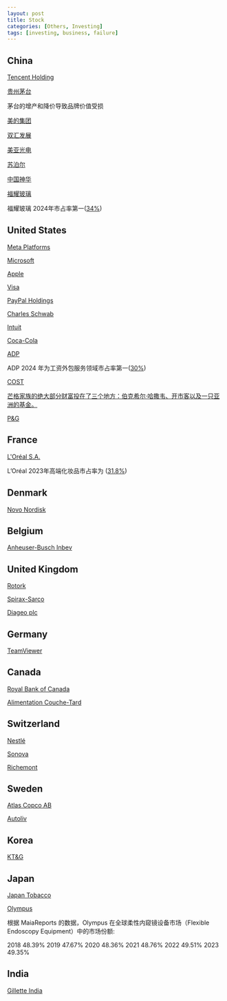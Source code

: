 ```yaml
---
layout: post
title: Stock
categories: [Others, Investing]
tags: [investing, business, failure]
---
```


## China

[Tencent Holding](https://www.macrotrends.net/stocks/charts/TCEHY/tencent-holding/pe-ratio)

[贵州茅台](https://eniu.com/gu/sh600519/income)

茅台的增产和降价导致品牌价值受损

[美的集团](https://eniu.com/gu/sz000333/pe_ttm)

[双汇发展](https://eniu.com/gu/sz000895)

[美亚光电](https://eniu.com/gu/sz002690/pe_ttm)

[苏泊尔](https://eniu.com/gu/sz002032/income#)

[中国神华](https://eniu.com/gu/sh601088/pe_ttm)

[福耀玻璃](https://eniu.com/gu/sh600660)

福耀玻璃 2024年市占率第一([34%](https://finance.sina.com.cn/roll/2025-04-21/doc-inetwqye5380424.shtml))

## United States

[Meta Platforms](https://www.macrotrends.net/stocks/charts/META/meta-platforms/roe)

[Microsoft](https://companiesmarketcap.com/microsoft/pe-ratio/)

[Apple](https://www.macrotrends.net/stocks/charts/AAPL/apple/pe-ratio)

[Visa](https://www.macrotrends.net/stocks/charts/V/visa/pe-ratio)

[PayPal Holdings](https://www.macrotrends.net/stocks/charts/PYPL/paypal-holdings/revenue)

[Charles Schwab](https://www.macrotrends.net/stocks/charts/SCHW/charles-schwab/price-book)

[Intuit](https://macrotrends.net/stocks/charts/INTU/intuit/price-book)

[Coca-Cola](https://www.macrotrends.net/stocks/charts/KO/cocacola/price-book)

[ADP](https://www.macrotrends.net/stocks/charts/ADP/adp/pe-ratio)

ADP 2024 年为工资外包服务领域市占率第一([30%](https://www.globalgrowthinsights.com/zh/market-reports/payroll-outsourcing-services-market-111043)) 

[COST](https://companiesmarketcap.com/costco/pe-ratio/)

[芒格家族的绝大部分财富投在了三个地方：伯克希尔·哈撒韦、开市客以及一只亚洲的基金。](https://an-cheon.github.io/posts/manggezhidao/)

[P&G](https://www.macrotrends.net/stocks/charts/PG/procter-gamble/roe)

## France

[L'Oréal S.A.](https://www.wisesheets.io/roe/LRLCY)

L’Oréal 2023年高端化妆品市占率为 ([31.8%](https://finance.yahoo.com/news/2023-top-100-l-al-041000377.html))

## Denmark

[Novo Nordisk](https://companiesmarketcap.com/novo-nordisk/pe-ratio/)

## Belgium

[Anheuser-Busch Inbev](https://companiesmarketcap.com/anheuser-busch-inbev/pb-ratio/)

## United Kingdom

[Rotork](https://companiesmarketcap.com/rotork/pe-ratio/)

[Spirax-Sarco](https://companiesmarketcap.com/spirax-sarco-engineering/pe-ratio/)

[Diageo plc](https://www.wisesheets.io/pe-ratio/DGE.L) 

## Germany

[TeamViewer](https://companiesmarketcap.com/teamviewer/pe-ratio/)

## Canada

[Royal Bank of Canada](https://www.wisesheets.io/pe-ratio/RY)

[Alimentation Couche-Tard](https://www.wisesheets.io/pe-ratio/ATD.TO)

## Switzerland

[Nestlé](https://companiesmarketcap.com/nestle/revenue/)

[Sonova](https://companiesmarketcap.com/sonova/pe-ratio/)

[Richemont](https://companiesmarketcap.com/compagnie-financiere-richemont/pe-ratio/)

## Sweden

[Atlas Copco AB](https://companiesmarketcap.com/atlas-copco/revenue/)

[Autoliv](https://companiesmarketcap.com/autoliv/pe-ratio/)

## Korea

[KT&G](https://companiesmarketcap.com/ktng-korea-tobacco/pe-ratio/)

## Japan

[Japan Tobacco](https://www.wisesheets.io/pe-ratio/2914.T)

[Olympus](https://www.wisesheets.io/pe-ratio/7733.T)

根据 MaiaReports 的数据，Olympus 在全球柔性内窥镜设备市场（Flexible Endoscopy Equipment）中的市场份额:

2018	48.39% 2019	47.67% 2020	48.36% 2021	48.76% 2022	49.51% 2023	49.35% 

## India

[Gillette India](https://www.wisesheets.io/pe-ratio/GILLETTE.BO)
